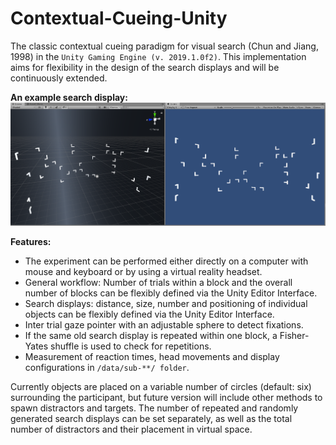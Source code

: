 # Contextual-Cueing-Unity
The classic contextual cueing paradigm for visual search (Chun and Jiang, 1998) in the `Unity Gaming Engine (v. 2019.1.0f2)`. This implementation aims for flexibility in the design of the search displays and will be continuously extended.

**An example search display:**
![An example search display](https://github.com/nimarek/Contextual-Cueing-Unity/blob/master/images/ccvr_1.png) 

**Features:**

- The experiment can be performed either directly on a computer with mouse and keyboard or by using a virtual reality headset.
- General workflow: Number of trials within a block and the overall number of blocks can be flexibly defined via the Unity Editor Interface.
- Search displays: distance, size, number and positioning of individual objects can be flexibly defined via the Unity Editor Interface.
- Inter trial gaze pointer with an adjustable sphere to detect fixations.
- If the same old search display is repeated within one block, a Fisher-Yates shuffle is used to check for repetitions.
- Measurement of reaction times, head movements and display configurations in `/data/sub-**/ folder`.

Currently objects are placed on a variable number of circles (default: six) surrounding the participant, but future version will include other methods to spawn distractors and targets. The number of repeated and randomly generated search displays can be set separately, as well as the total number of distractors and their placement in virtual space.
